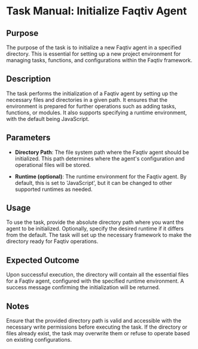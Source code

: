 # Task Manual: Initialize Faqtiv Agent

## Purpose

The purpose of the task is to initialize a new Faqtiv agent in a specified directory. This is essential for setting up a new project environment for managing tasks, functions, and configurations within the Faqtiv framework.

## Description

The task performs the initialization of a Faqtiv agent by setting up the necessary files and directories in a given path. It ensures that the environment is prepared for further operations such as adding tasks, functions, or modules. It also supports specifying a runtime environment, with the default being JavaScript.

## Parameters

- **Directory Path**: The file system path where the Faqtiv agent should be initialized. This path determines where the agent's configuration and operational files will be stored.

- **Runtime (optional)**: The runtime environment for the Faqtiv agent. By default, this is set to 'JavaScript', but it can be changed to other supported runtimes as needed.

## Usage

To use the task, provide the absolute directory path where you want the agent to be initialized. Optionally, specify the desired runtime if it differs from the default. The task will set up the necessary framework to make the directory ready for Faqtiv operations.

## Expected Outcome

Upon successful execution, the directory will contain all the essential files for a Faqtiv agent, configured with the specified runtime environment. A success message confirming the initialization will be returned.

## Notes

Ensure that the provided directory path is valid and accessible with the necessary write permissions before executing the task. If the directory or files already exist, the task may overwrite them or refuse to operate based on existing configurations.